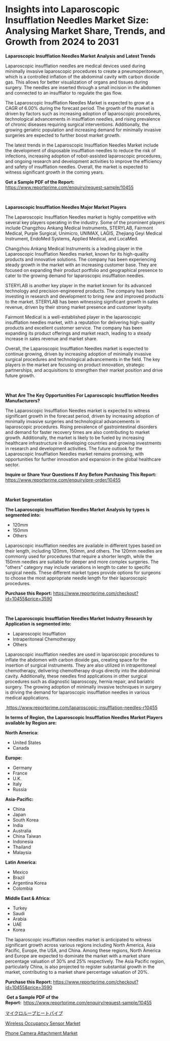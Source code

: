 <p><h1>Insights into Laparoscopic Insufflation Needles Market Size: Analysing Market Share, Trends, and Growth from 2024 to 2031</h1></p><p><strong>Laparoscopic Insufflation Needles Market Analysis and Latest Trends</strong></p>
<p><p>Laparoscopic insufflation needles are medical devices used during minimally invasive laparoscopic procedures to create a pneumoperitoneum, which is a controlled inflation of the abdominal cavity with carbon dioxide gas. This allows for better visualization of organs and tissues during surgery. The needles are inserted through a small incision in the abdomen and connected to an insufflator to regulate the gas flow.</p><p>The Laparoscopic Insufflation Needles Market is expected to grow at a CAGR of 6.00% during the forecast period. The growth of the market is driven by factors such as increasing adoption of laparoscopic procedures, technological advancements in insufflation needles, and rising prevalence of chronic diseases requiring surgical interventions. Additionally, the growing geriatric population and increasing demand for minimally invasive surgeries are expected to further boost market growth.</p><p>The latest trends in the Laparoscopic Insufflation Needles Market include the development of disposable insufflation needles to reduce the risk of infections, increasing adoption of robot-assisted laparoscopic procedures, and ongoing research and development activities to improve the efficiency and safety of insufflation needles. Overall, the market is expected to witness significant growth in the coming years.</p></p>
<p><strong>Get a Sample PDF of the Report:&nbsp;</strong> <a href="https://www.reportprime.com/enquiry/request-sample/10455">https://www.reportprime.com/enquiry/request-sample/10455</a></p>
<p>&nbsp;</p>
<p><strong>Laparoscopic Insufflation Needles Major Market Players</strong></p>
<p><p>The Laparoscopic Insufflation Needles market is highly competitive with several key players operating in the industry. Some of the prominent players include Changzhou Ankang Medical Instruments, STERYLAB, Fairmont Medical, Purple Surgical, Unimicro, UNIMAX, LAGIS, Zhejiang Geyi Medical Instrument, EndoMed Systems, Applied Medical, and LocaMed.</p><p>Changzhou Ankang Medical Instruments is a leading player in the Laparoscopic Insufflation Needles market, known for its high-quality products and innovative solutions. The company has been experiencing steady growth in the market with an increasing customer base. They are focused on expanding their product portfolio and geographical presence to cater to the growing demand for laparoscopic insufflation needles.</p><p>STERYLAB is another key player in the market known for its advanced technology and precision-engineered products. The company has been investing in research and development to bring new and improved products to the market. STERYLAB has been witnessing significant growth in sales revenue, driven by their strong market presence and customer loyalty.</p><p>Fairmont Medical is a well-established player in the laparoscopic insufflation needles market, with a reputation for delivering high-quality products and excellent customer service. The company has been expanding its product offerings and market reach, leading to a steady increase in sales revenue and market share.</p><p>Overall, the Laparoscopic Insufflation Needles market is expected to continue growing, driven by increasing adoption of minimally invasive surgical procedures and technological advancements in the field. The key players in the market are focusing on product innovation, strategic partnerships, and acquisitions to strengthen their market position and drive future growth.</p></p>
<p>&nbsp;</p>
<p><strong>What Are The Key Opportunities For Laparoscopic Insufflation Needles Manufacturers?</strong></p>
<p><p>The Laparoscopic Insufflation Needles market is expected to witness significant growth in the forecast period, driven by increasing adoption of minimally invasive surgeries and technological advancements in laparoscopic procedures. Rising prevalence of gastrointestinal disorders and demand for faster recovery times are also contributing to market growth. Additionally, the market is likely to be fueled by increasing healthcare infrastructure in developing countries and growing investments in research and development activities. The future outlook for the Laparoscopic Insufflation Needles market remains promising, with opportunities for further innovation and expansion in the global healthcare sector.</p></p>
<p><strong>Inquire or Share Your Questions If Any Before Purchasing This Report:</strong> <a href="https://www.reportprime.com/enquiry/pre-order/10455">https://www.reportprime.com/enquiry/pre-order/10455</a></p>
<p>&nbsp;</p>
<p><strong>Market Segmentation</strong></p>
<p><strong>The Laparoscopic Insufflation Needles Market Analysis by types is segmented into:</strong></p>
<p><ul><li>120mm</li><li>150mm</li><li>Others</li></ul></p>
<p><p>Laparoscopic insufflation needles are available in different types based on their length, including 120mm, 150mm, and others. The 120mm needles are commonly used for procedures that require a shorter length, while the 150mm needles are suitable for deeper and more complex surgeries. The "others" category may include variations in length to cater to specific surgical needs. These different market types provide options for surgeons to choose the most appropriate needle length for their laparoscopic procedures.</p></p>
<p><strong>Purchase this Report:&nbsp;</strong><a href="https://www.reportprime.com/checkout?id=10455&price=3590">https://www.reportprime.com/checkout?id=10455&price=3590</a></p>
<p>&nbsp;</p>
<p><strong>The Laparoscopic Insufflation Needles Market Industry Research by Application is segmented into:</strong></p>
<p><ul><li>Laparoscopic Insufflation</li><li>Intraperitoneal Chemotherapy</li><li>Others</li></ul></p>
<p><p>Laparoscopic insufflation needles are used in laparoscopic procedures to inflate the abdomen with carbon dioxide gas, creating space for the insertion of surgical instruments. They are also utilized in intraperitoneal chemotherapy, delivering chemotherapy drugs directly into the abdominal cavity. Additionally, these needles find applications in other surgical procedures such as diagnostic laparoscopy, hernia repair, and bariatric surgery. The growing adoption of minimally invasive techniques in surgery is driving the demand for laparoscopic insufflation needles in various medical applications.</p></p>
<p><a href="https://www.reportprime.com/laparoscopic-insufflation-needles-r10455">&nbsp;https://www.reportprime.com/laparoscopic-insufflation-needles-r10455</a></p>
<p><strong>In terms of Region, the Laparoscopic Insufflation Needles Market Players available by Region are:</strong></p>
<p>
    <p> <strong> North America: </strong>
        <ul>
            <li>United States</li>
            <li>Canada</li>
        </ul>
        </p> 
    <p> <strong> Europe: </strong>
        <ul>
            <li>Germany</li>
            <li>France</li>
            <li>U.K.</li>
            <li>Italy</li>
            <li>Russia</li>
        </ul>
        </p> 
    <p> <strong> Asia-Pacific: </strong>
        <ul>
            <li>China</li>
            <li>Japan</li>
            <li>South Korea</li>
            <li>India</li>
            <li>Australia</li>
            <li>China Taiwan</li>
            <li>Indonesia</li>
            <li>Thailand</li>
            <li>Malaysia</li>
        </ul>
        </p> 
    <p> <strong> Latin America: </strong>
        <ul>
            <li>Mexico</li>
            <li>Brazil</li>
            <li>Argentina Korea</li>
            <li>Colombia</li>
        </ul>
        </p> 
    <p> <strong> Middle East & Africa: </strong>
        <ul>
            <li>Turkey</li>
            <li>Saudi</li>
            <li>Arabia</li>
            <li>UAE</li>
            <li>Korea</li>
        </ul>
    </p>
    </p>
<p><p>The laparoscopic insufflation needles market is anticipated to witness significant growth across various regions including North America, Asia Pacific, Europe, the USA, and China. Among these regions, North America and Europe are expected to dominate the market with a market share percentage valuation of 30% and 25% respectively. The Asia Pacific region, particularly China, is also projected to register substantial growth in the market, contributing to a market share percentage valuation of 20%.</p></p>
<p><strong>Purchase this Report: </strong><a href="https://www.reportprime.com/checkout?id=10455&price=3590">https://www.reportprime.com/checkout?id=10455&price=3590</a></p>
<p>&nbsp;<strong>Get a Sample PDF of the Report:&nbsp;&nbsp;</strong><a href="https://www.reportprime.com/enquiry/request-sample/10455">https://www.reportprime.com/enquiry/request-sample/10455</a></p>
<p><strong></strong></p>
<p><p><a href="https://medium.com/@amiles.fermin/%E3%83%9E%E3%82%A4%E3%82%AF%E3%83%AD%E3%83%AB%E3%83%BC%E3%83%97%E3%83%92%E3%83%BC%E3%83%88%E3%83%91%E3%82%A4%E3%83%97%E5%B8%82%E5%A0%B4%E3%81%AF-2031%E5%B9%B4%E3%81%BE%E3%81%A7%E3%81%AE%E5%B8%82%E5%A0%B4%E3%82%B7%E3%82%A7%E3%82%A2-%E3%82%B5%E3%82%A4%E3%82%BA-%E3%81%8A%E3%82%88%E3%81%B3%E4%BA%88%E6%B8%AC%E3%82%92%E9%87%8D%E7%82%B9%E3%81%AB%E7%BD%AE%E3%81%84%E3%81%A6%E3%81%84%E3%81%BE%E3%81%99-e356cd948199">マイクロループヒートパイプ</a></p><p><a href="https://fearless-okapi-6c8.notion.site/Wireless-Occupancy-Sensor-Market-Research-Report-Its-History-and-Forecast-2024-to-2031-a8bca7ae521a4c6cbba50d7b8697d66c">Wireless Occupancy Sensor Market</a></p><p><a href="https://zircon-bluebell-299.notion.site/Phone-Camera-Attachment-Market-Competitive-Analysis-Market-Trends-and-Forecast-to-2031-47ad11625d774849b7c6b10047b97d8e">Phone Camera Attachment Market</a></p></p>